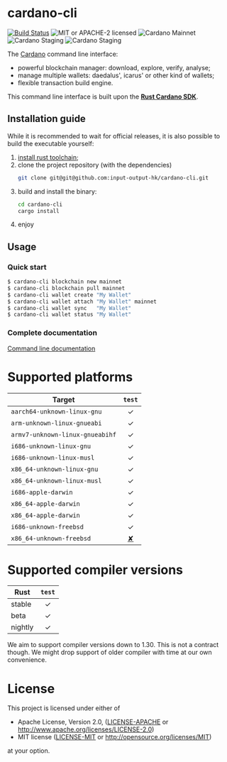 # cardano-cli

[![Build Status](https://travis-ci.org/input-output-hk/cardano-cli.svg?branch=master)](https://travis-ci.org/input-output-hk/cardano-cli)
![MIT or APACHE-2 licensed](https://img.shields.io/badge/licensed-MIT%20or%20APACHE--2-blue.svg)
![Cardano Mainnet](https://img.shields.io/badge/Cardano%20Ada-mainnet-brightgreen.svg)
![Cardano Staging](https://img.shields.io/badge/Cardano%20Ada-staging-brightgreen.svg)
![Cardano Staging](https://img.shields.io/badge/Cardano%20Ada-testnet-orange.svg)

The [Cardano](https://www.cardano.org) command line interface:

* powerful blockchain manager: download, explore, verify, analyse;
* manage multiple wallets: daedalus', icarus' or other kind of wallets;
* flexible transaction build engine.

This command line interface is built upon the
[**Rust Cardano SDK**](https://github.com/input-output-hk/rust-cardano).

## Installation guide

While it is recommended to wait for official releases, it is also possible
to build the executable yourself:

1. [install rust toolchain](;https://www.rust-lang.org/en-US/install.html);
2. clone the project repository (with the dependencies)
   ```sh
   git clone git@git@github.com:input-output-hk/cardano-cli.git
   ```
3. build and install the binary:
   ```sh
   cd cardano-cli
   cargo install
   ```
4. enjoy

## Usage

### Quick start

```sh
$ cardano-cli blockchain new mainnet
$ cardano-cli blockchain pull mainnet
$ cardano-cli wallet create "My Wallet"
$ cardano-cli wallet attach "My Wallet" mainnet
$ cardano-cli wallet sync   "My Wallet"
$ cardano-cli wallet status "My Wallet"
```

### Complete documentation

[Command line documentation](./USAGE.md)

# Supported platforms

| Target                               | `test` |
|--------------------------------------|:------:|
| `aarch64-unknown-linux-gnu`          |   ✓    |
| `arm-unknown-linux-gnueabi`          |   ✓    |
| `armv7-unknown-linux-gnueabihf`      |   ✓    |
| `i686-unknown-linux-gnu`             |   ✓    |
| `i686-unknown-linux-musl`            |   ✓    |
| `x86_64-unknown-linux-gnu`           |   ✓    |
| `x86_64-unknown-linux-musl`          |   ✓    |
| `i686-apple-darwin`                  |   ✓    |
| `x86_64-apple-darwin`                |   ✓    |
| `x86_64-apple-darwin`                |   ✓    |
| `i686-unknown-freebsd`               |   ✓    |
| `x86_64-unknown-freebsd`             |   [✘](https://github.com/input-output-hk/cardano-cli/issues/9)    |

# Supported compiler versions

| Rust    | `test` |
|---------|:------:|
| stable  |   ✓    |
| beta    |   ✓    |
| nightly |   ✓    |

We aim to support compiler versions down to 1.30. This is not a contract though.
We might drop support of older compiler with time at our own convenience.

# License

This project is licensed under either of

 * Apache License, Version 2.0, ([LICENSE-APACHE](LICENSE-APACHE) or
   http://www.apache.org/licenses/LICENSE-2.0)
 * MIT license ([LICENSE-MIT](LICENSE-MIT) or
   http://opensource.org/licenses/MIT)

at your option.
